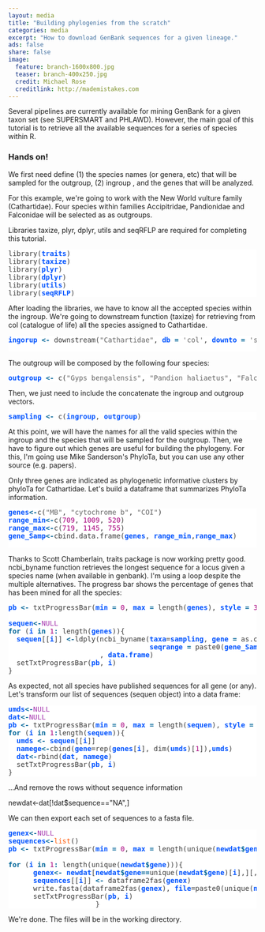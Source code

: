 ```yaml
---
layout: media
title: "Building phylogenies from the scratch"
categories: media
excerpt: "How to download GenBank sequences for a given lineage."
ads: false
share: false
image:
  feature: branch-1600x800.jpg
  teaser: branch-400x250.jpg
  credit: Michael Rose
  creditlink: http://mademistakes.com
---
```


Several pipelines are currently available for mining GenBank for a given taxon set (see SUPERSMART and PHLAWD). However, the main goal of this tutorial is to retrieve all the available sequences for a series of species within R.    

### Hands on!

We first need define (1) the species names (or genera, etc) that will be sampled for the outgroup, (2) ingroup , and the genes that will be analyzed.

For this example, we're going to work with the New World vulture family (Cathartidae). Four species within families Accipitridae, Pandionidae and Falconidae will be selected as as outgroups.

Libraries taxize, plyr, dplyr, utils and seqRFLP are required for completing this tutorial.

<pre style="background:#fff;color:#3b3b3b">library(<span style="color:#0053ff;font-weight:700">traits</span>)
library(<span style="color:#0053ff;font-weight:700">taxize</span>)
library(<span style="color:#0053ff;font-weight:700">plyr</span>)
library(<span style="color:#0053ff;font-weight:700">dplyr</span>)
library(<span style="color:#0053ff;font-weight:700">utils</span>)
library(<span style="color:#0053ff;font-weight:700">seqRFLP</span>)
</pre>

After loading the libraries, we have to know all the accepted species within the ingroup. We're going to downstream function (taxize) for retrieving from col (catalogue of life) all the species assigned to Cathartidae.

<pre style="background:#fff;color:#3b3b3b"><span style="color:#0053ff;font-weight:700">ingorup</span> <span style="color:#069;font-weight:700">&lt;-</span> downstream(<span style="color:#666">"Cathartidae"</span>, <span style="color:#0053ff;font-weight:700">db</span> <span style="color:#069;font-weight:700">=</span> <span style="color:#666">'col'</span>, <span style="color:#0053ff;font-weight:700">downto</span> <span style="color:#069;font-weight:700">=</span> <span style="color:#666">'species'</span>)[[<span style="color:#a8017e">1</span>]]<span style="color:#069;font-weight:700">$</span><span style="color:#0053ff;font-weight:700">childtaxa_name</span>

</pre>

The outgroup will be composed by the following four species:

<pre style="background:#fff;color:#3b3b3b"><span style="color:#0053ff;font-weight:700">outgroup</span> <span style="color:#069;font-weight:700">&lt;-</span> c(<span style="color:#666">"Gyps bengalensis"</span>, <span style="color:#666">"Pandion haliaetus"</span>, <span style="color:#666">"Falco peregrinus"</span>,<span style="color:#666">"Falco femoralis"</span>)
</pre>

Then, we just need to include the concatenate the ingroup and outgroup vectors.

<pre style="background:#fff;color:#3b3b3b"><span style="color:#0053ff;font-weight:700">sampling</span> <span style="color:#069;font-weight:700">&lt;-</span> c(<span style="color:#0053ff;font-weight:700">ingroup</span>, <span style="color:#0053ff;font-weight:700">outgroup</span>)
</pre>


At this point, we will have the names for all the valid species within the ingroup and the species that will be sampled for the outgroup. Then, we have to figure out which genes are useful for building the phylogeny. For this, I'm going use Mike Sanderson's PhyloTa, but you can use any other source (e.g. papers).

Only three genes are indicated as phylogenetic informative clusters by phyloTa for Cathartidae. Let's build a dataframe that summarizes PhyloTa information.

<pre style="background:#fff;color:#3b3b3b"><span style="color:#0053ff;font-weight:700">genes</span><span style="color:#069;font-weight:700">&lt;-</span>c(<span style="color:#666">"MB"</span>, <span style="color:#666">"cytochrome b"</span>, <span style="color:#666">"COI"</span>)
<span style="color:#0053ff;font-weight:700">range_min</span><span style="color:#069;font-weight:700">&lt;-</span>c(<span style="color:#a8017e">709</span>, <span style="color:#a8017e">1009</span>, <span style="color:#a8017e">520</span>)
<span style="color:#0053ff;font-weight:700">range_max</span><span style="color:#069;font-weight:700">&lt;-</span>c(<span style="color:#a8017e">719</span>, <span style="color:#a8017e">1145</span>, <span style="color:#a8017e">755</span>)
<span style="color:#0053ff;font-weight:700">gene_Samp</span><span style="color:#069;font-weight:700">&lt;-</span>cbind.data.frame(<span style="color:#0053ff;font-weight:700">genes</span>, <span style="color:#0053ff;font-weight:700">range_min</span>,<span style="color:#0053ff;font-weight:700">range_max</span>)

</pre>

Thanks to Scott Chamberlain, traits package is now working pretty good. ncbi_byname function retrieves the longest sequence for a locus given a species name (when available in genbank). I'm using a loop despite the multiple alternatives. The progress bar shows the percentage of genes that has been mined for all the species:

<pre style="background:#fff;color:#3b3b3b"><span style="color:#0053ff;font-weight:700">pb</span> <span style="color:#069;font-weight:700">&lt;-</span> txtProgressBar(<span style="color:#0053ff;font-weight:700">min</span> <span style="color:#069;font-weight:700">=</span> <span style="color:#a8017e">0</span>, <span style="color:#0053ff;font-weight:700">max</span> <span style="color:#069;font-weight:700">=</span> length(<span style="color:#0053ff;font-weight:700">genes</span>), <span style="color:#0053ff;font-weight:700">style</span> <span style="color:#069;font-weight:700">=</span> <span style="color:#a8017e">3</span>)

<span style="color:#0053ff;font-weight:700">sequen</span><span style="color:#069;font-weight:700">&lt;-</span><span style="color:#a535ae">NULL</span>
<span style="color:#069;font-weight:700">for</span> (<span style="color:#0053ff;font-weight:700">i</span> <span style="color:#069;font-weight:700">in</span> <span style="color:#a8017e">1</span><span style="color:#069;font-weight:700">:</span> length(<span style="color:#0053ff;font-weight:700">genes</span>)){
  <span style="color:#0053ff;font-weight:700">sequen</span>[[<span style="color:#0053ff;font-weight:700">i</span>]] <span style="color:#069;font-weight:700">&lt;-</span>ldply(ncbi_byname(<span style="color:#0053ff;font-weight:700">taxa</span>=<span style="color:#0053ff;font-weight:700">sampling</span>, <span style="color:#0053ff;font-weight:700">gene</span> <span style="color:#069;font-weight:700">=</span> as.character(<span style="color:#0053ff;font-weight:700">gene_Samp</span><span style="color:#069;font-weight:700">$</span><span style="color:#0053ff;font-weight:700">genes</span>),
                                  <span style="color:#0053ff;font-weight:700">seqrange</span> <span style="color:#069;font-weight:700">=</span> paste0(<span style="color:#0053ff;font-weight:700">gene_Samp</span><span style="color:#069;font-weight:700">$</span><span style="color:#0053ff;font-weight:700">range_min</span>[<span style="color:#0053ff;font-weight:700">i</span>],<span style="color:#666">":"</span>, <span style="color:#0053ff;font-weight:700">gene_Samp</span><span style="color:#069;font-weight:700">$</span><span style="color:#0053ff;font-weight:700">range_max</span>[<span style="color:#0053ff;font-weight:700">i</span>]), <span style="color:#0053ff;font-weight:700">getrelated</span> <span style="color:#069;font-weight:700">=</span> <span style="color:#a535ae">F</span>, <span style="color:#0053ff;font-weight:700">verbose</span> <span style="color:#069;font-weight:700">=</span> <span style="color:#a535ae">F</span>)
                      , <span style="color:#0053ff;font-weight:700">data.frame</span>)
  setTxtProgressBar(<span style="color:#0053ff;font-weight:700">pb</span>, <span style="color:#0053ff;font-weight:700">i</span>)
}
</pre>

As expected, not all species have published sequences for all gene (or any). Let's transform our list of sequences (sequen object) into a data frame:

<pre style="background:#fff;color:#3b3b3b"><span style="color:#0053ff;font-weight:700">umds</span><span style="color:#069;font-weight:700">&lt;-</span><span style="color:#a535ae">NULL</span>
<span style="color:#0053ff;font-weight:700">dat</span><span style="color:#069;font-weight:700">&lt;-</span><span style="color:#a535ae">NULL</span>
<span style="color:#0053ff;font-weight:700">pb</span> <span style="color:#069;font-weight:700">&lt;-</span> txtProgressBar(<span style="color:#0053ff;font-weight:700">min</span> <span style="color:#069;font-weight:700">=</span> <span style="color:#a8017e">0</span>, <span style="color:#0053ff;font-weight:700">max</span> <span style="color:#069;font-weight:700">=</span> length(<span style="color:#0053ff;font-weight:700">sequen</span>), <span style="color:#0053ff;font-weight:700">style</span> <span style="color:#069;font-weight:700">=</span> <span style="color:#a8017e">3</span>)
<span style="color:#069;font-weight:700">for</span> (<span style="color:#0053ff;font-weight:700">i</span> <span style="color:#069;font-weight:700">in</span> <span style="color:#a8017e">1</span><span style="color:#069;font-weight:700">:</span>length(<span style="color:#0053ff;font-weight:700">sequen</span>)){
  <span style="color:#0053ff;font-weight:700">umds</span> <span style="color:#069;font-weight:700">&lt;-</span> <span style="color:#0053ff;font-weight:700">sequen</span>[[<span style="color:#0053ff;font-weight:700">i</span>]]
  <span style="color:#0053ff;font-weight:700">namege</span><span style="color:#069;font-weight:700">&lt;-</span>cbind(<span style="color:#0053ff;font-weight:700">gene</span>=rep(<span style="color:#0053ff;font-weight:700">genes</span>[<span style="color:#0053ff;font-weight:700">i</span>], dim(<span style="color:#0053ff;font-weight:700">umds</span>)[<span style="color:#a8017e">1</span>]),<span style="color:#0053ff;font-weight:700">umds</span>)
  <span style="color:#0053ff;font-weight:700">dat</span><span style="color:#069;font-weight:700">&lt;-</span>rbind(<span style="color:#0053ff;font-weight:700">dat</span>, <span style="color:#0053ff;font-weight:700">namege</span>)
  setTxtProgressBar(<span style="color:#0053ff;font-weight:700">pb</span>, <span style="color:#0053ff;font-weight:700">i</span>)
}
</pre>

...And remove the rows without sequence information

newdat<-dat[!dat$sequence=="NA",]

We can then export each set of sequences to a fasta file.


<pre style="background:#fff;color:#3b3b3b"><span style="color:#0053ff;font-weight:700">genex</span><span style="color:#069;font-weight:700">&lt;-</span><span style="color:#a535ae">NULL</span>
<span style="color:#0053ff;font-weight:700">sequences</span><span style="color:#069;font-weight:700">&lt;-</span><span style="color:#ff5600">list</span>()
<span style="color:#0053ff;font-weight:700">pb</span> <span style="color:#069;font-weight:700">&lt;-</span> txtProgressBar(<span style="color:#0053ff;font-weight:700">min</span> <span style="color:#069;font-weight:700">=</span> <span style="color:#a8017e">0</span>, <span style="color:#0053ff;font-weight:700">max</span> <span style="color:#069;font-weight:700">=</span> length(unique(<span style="color:#0053ff;font-weight:700">newdat</span><span style="color:#069;font-weight:700">$</span><span style="color:#0053ff;font-weight:700">gene</span>), <span style="color:#0053ff;font-weight:700">style</span> <span style="color:#069;font-weight:700">=</span> <span style="color:#a8017e">3</span>)

<span style="color:#069;font-weight:700">for</span> (<span style="color:#0053ff;font-weight:700">i</span> <span style="color:#069;font-weight:700">in</span> <span style="color:#a8017e">1</span><span style="color:#069;font-weight:700">:</span> length(unique(<span style="color:#0053ff;font-weight:700">newdat</span><span style="color:#069;font-weight:700">$</span><span style="color:#0053ff;font-weight:700">gene</span>))){
      <span style="color:#0053ff;font-weight:700">genex</span><span style="color:#069;font-weight:700">&lt;-</span> <span style="color:#0053ff;font-weight:700">newdat</span>[<span style="color:#0053ff;font-weight:700">newdat</span><span style="color:#069;font-weight:700">$</span><span style="color:#0053ff;font-weight:700">gene</span><span style="color:#069;font-weight:700">=</span><span style="color:#069;font-weight:700">=</span>unique(<span style="color:#0053ff;font-weight:700">newdat</span><span style="color:#069;font-weight:700">$</span><span style="color:#0053ff;font-weight:700">gene</span>)[<span style="color:#0053ff;font-weight:700">i</span>],][,c(<span style="color:#a8017e">2</span>,<span style="color:#a8017e">7</span>)]
      <span style="color:#0053ff;font-weight:700">sequences</span>[[<span style="color:#0053ff;font-weight:700">i</span>]] <span style="color:#069;font-weight:700">&lt;-</span> dataframe2fas(<span style="color:#0053ff;font-weight:700">genex</span>)
      write.fasta(dataframe2fas(<span style="color:#0053ff;font-weight:700">genex</span>), <span style="color:#0053ff;font-weight:700">file</span>=paste0(unique(<span style="color:#0053ff;font-weight:700">newdat</span><span style="color:#069;font-weight:700">$</span><span style="color:#0053ff;font-weight:700">gene</span>)[<span style="color:#0053ff;font-weight:700">i</span>], <span style="color:#666">"Cathartidae"</span>, <span style="color:#666">".fasta"</span>))
      setTxtProgressBar(<span style="color:#0053ff;font-weight:700">pb</span>, <span style="color:#0053ff;font-weight:700">i</span>)
                     }
</pre>

We're done. The files will be in the working directory.
